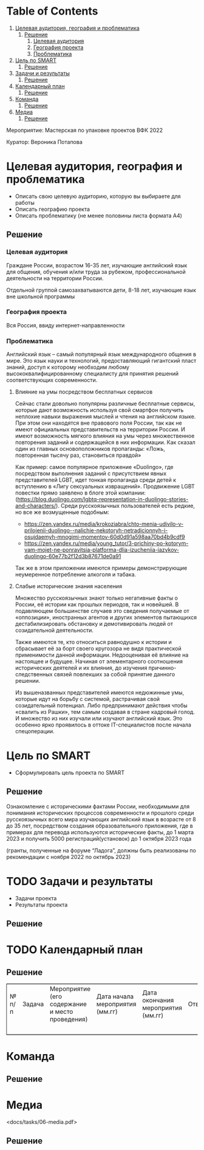 
# Table of Contents

1.  [Целевая аудитория, география и проблематика](#ta-geo-issue)
    1.  [Решение](#ta-geo-issue-r)
        1.  [Целевая аудитория](#ta)
        2.  [География проекта](#geo)
        3.  [Проблематика](#issue)
2.  [Цель по SMART](#target)
    1.  [Решение](#target-r)
3.  [Задачи и результаты](#tasks)
    1.  [Решение](#tasks-r)
4.  [Календарный план](#calendar)
    1.  [Решение](#calendar-r)
5.  [Команда](#team)
    1.  [Решение](#team-r)
6.  [Медиа](#media)
    1.  [Решение](#media-r)

Мероприятие: Мастерская по упаковке проектов ВФК 2022

Куратор: Вероника Потапова


<a id="ta-geo-issue"></a>

# Целевая аудитория, география и проблематика

-   Описать свою целевую аудиторию, которую вы выбираете для работы
-   Описать географию проекта
-   Описать проблематику (не менее половины листа формата A4)


<a id="ta-geo-issue-r"></a>

## Решение


<a id="ta"></a>

### Целевая аудитория

Граждане России, возрастом 16-35 лет, изучающие английский язык для
общения, обучения и/или труда за рубежом, профессиональной
деятельности на территории России.

Отдельной группой самозахватываются дети, 8-18 лет, изучающие язык вне школьной программы


<a id="geo"></a>

### География проекта

Вся Россия, ввиду интернет-направленности


<a id="issue"></a>

### Проблематика

Английский язык – самый популярный язык международного общения в
мире. Это язык науки и технологий, предоставляющий гигантский пласт
знаний, доступ к которому необходим любому высококвалифицированному
специалисту для принятия решений соответствующих современности.

1.  Влияние на умы посредством бесплатных сервисов

    Сейчас стали довольно популярны различные бесплатные сервисы, которые
    дают возможность используя свой смартфон получить неплохие навыки
    выражения мыслей и чтения на английском языке. При этом они находятся
    вне правового поля России, так как не имеют официальных
    представительств на территории России. И имеют возможность мягкого
    влияния на умы через множественное повторения заданий и содержащейся в
    них информации. Как сказал один из главных основоположников
    пропаганды: «Ложь, повторенная тысячу раз, становиться правдой»
    
    Как пример: самое популярное приложение «Duolingo», где посредством
    выполнения заданий c присутствием явных представителей LGBT, идет
    тонкая пропаганда среди детей к вступлению в «Лигу сексуальных
    извращений». Продвижение LGBT повестки прямо заявлено в блоге этой
    компании:(<https://blog.duolingo.com/lgbtq-representation-in-duolingo-stories-and-characters/>).
    Среди русскоязычных пользователей есть редкие, но все же возмущенные
    подобным:
    
    -   <https://zen.yandex.ru/media/krokoziabra/chto-menia-udivilo-v-prilojenii-duolingo--nalichie-nekotoryh-netradicionnyh-i-osujdaemyh-mnogimi-momentov-60d0d91a598aa70bd4b9cdf9>
    -   <https://zen.yandex.ru/media/young_tutor/3-prichiny-po-kotorym-vam-mojet-ne-ponravitsia-platforma-dlia-izucheniia-iazykov-duolingo-60e77b2f12d3b87671de0a91>
    
    Так же в этом приложении имеются примеры демонстрирующие неумеренное потребление алкоголя и табака.

2.  Слабые исторические знания населения

    Множество русскоязычных знают только негативные факты о России, её
    истории как прошлых периодов, так и новейшей. В подавляющем
    большинстве случаев это сведения получаемые от «оппозиции»,
    иностранных агентов и других элементов пытающихся дестабилизировать
    обстановку и демотивировать людей от созидательной деятельности.
    
    Также имеются те, кто относиться равнодушно к истории и сбрасывает её
    за борт своего кругозора не видя практической применимости данной
    информации. Недооценивая её влияние на настоящее и будущее. Начиная от
    элементарного соотношения исторических деятелей и их влияния, до
    изучения причинно-следственных связей повлекших за собой принятие
    данного решении.
    
    Из вышеназванных представителей имеются недюжинные умы, которые идут
    на борьбу с системой, растрачивая свой созидательный потенциал. Либо
    предпринимают действия чтобы «свалить из Рашки», тем самым создавая в
    стране кадровый голод. И множество из них изучали или изучают
    английский язык. Это особенно ярко проявилось в оттоке IT-специалистов
    после начала спецоперации.


<a id="target"></a>

# Цель по SMART

-   Сформулировать цель проекта по SMART


<a id="target-r"></a>

## Решение

Ознакомление с историческими фактами России, необходимыми для
понимания исторических процессов современности и прошлого среди
русскоязычных всего мира изучающих английский язык в возрасте от 8 до
35 лет, посредством создания образовательного приложения, где в
примерах для перевода используются исторические факты, до 1 марта 2023
и получить 5000 регистраций(установок) до 1 октября 2023 года

(гранты, полученные на форуме “Ладога”, должны быть реализованы по
рекомендации с ноября 2022 по октябрь 2023)


<a id="tasks"></a>

# TODO Задачи и результаты

-   Задачи проекта
-   Результаты проекта


<a id="tasks-r"></a>

## Решение


<a id="calendar"></a>

# TODO Календарный план


<a id="calendar-r"></a>

## Решение

<table border="2" cellspacing="0" cellpadding="6" rules="groups" frame="hsides">


<colgroup>
<col  class="org-left" />

<col  class="org-left" />

<col  class="org-left" />

<col  class="org-left" />

<col  class="org-left" />

<col  class="org-left" />

<col  class="org-left" />
</colgroup>
<tbody>
<tr>
<td class="org-left">№ п/п</td>
<td class="org-left">Задача</td>
<td class="org-left">Мероприятие (его содержание и место проведения)</td>
<td class="org-left">Дата начала мероприятия (мм.гг)</td>
<td class="org-left">Дата окончания мероприятия (мм.гг)</td>
<td class="org-left">Ответственный</td>
<td class="org-left">Ожидаемый результат (количественный)</td>
</tr>


<tr>
<td class="org-left">&#xa0;</td>
<td class="org-left">&#xa0;</td>
<td class="org-left">&#xa0;</td>
<td class="org-left">&#xa0;</td>
<td class="org-left">&#xa0;</td>
<td class="org-left">&#xa0;</td>
<td class="org-left">&#xa0;</td>
</tr>
</tbody>
</table>


<a id="team"></a>

# Команда


<a id="team-r"></a>

## Решение


<a id="media"></a>

# Медиа

<docs/tasks/06-media.pdf>


<a id="media-r"></a>

## Решение


